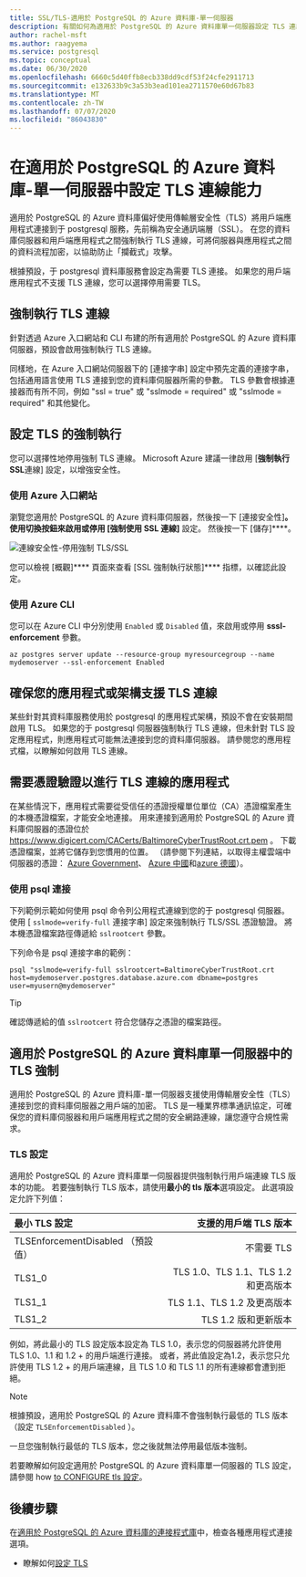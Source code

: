 ```yaml
---
title: SSL/TLS-適用於 PostgreSQL 的 Azure 資料庫-單一伺服器
description: 有關如何為適用於 PostgreSQL 的 Azure 資料庫單一伺服器設定 TLS 連線能力的指示和資訊。
author: rachel-msft
ms.author: raagyema
ms.service: postgresql
ms.topic: conceptual
ms.date: 06/30/2020
ms.openlocfilehash: 6660c5d40ffb8ecb338dd9cdf53f24cfe2911713
ms.sourcegitcommit: e132633b9c3a53b3ead101ea2711570e60d67b83
ms.translationtype: MT
ms.contentlocale: zh-TW
ms.lasthandoff: 07/07/2020
ms.locfileid: "86043830"
---
```

# <a name="configure-tls-connectivity-in-azure-database-for-postgresql---single-server"></a>在適用於 PostgreSQL 的 Azure 資料庫-單一伺服器中設定 TLS 連線能力

適用於 PostgreSQL 的 Azure 資料庫偏好使用傳輸層安全性（TLS）將用戶端應用程式連接到于 postgresql 服務，先前稱為安全通訊端層（SSL）。 在您的資料庫伺服器和用戶端應用程式之間強制執行 TLS 連線，可將伺服器與應用程式之間的資料流程加密，以協助防止「攔截式」攻擊。

根據預設，于 postgresql 資料庫服務會設定為需要 TLS 連接。 如果您的用戶端應用程式不支援 TLS 連線，您可以選擇停用需要 TLS。

## <a name="enforcing-tls-connections"></a>強制執行 TLS 連線

針對透過 Azure 入口網站和 CLI 布建的所有適用於 PostgreSQL 的 Azure 資料庫伺服器，預設會啟用強制執行 TLS 連線。 

同樣地，在 Azure 入口網站伺服器下的 [連接字串] 設定中預先定義的連接字串，包括通用語言使用 TLS 連接到您的資料庫伺服器所需的參數。 TLS 參數會根據連接器而有所不同，例如 "ssl = true" 或 "sslmode = required" 或 "sslmode = required" 和其他變化。

## <a name="configure-enforcement-of-tls"></a>設定 TLS 的強制執行

您可以選擇性地停用強制 TLS 連線。 Microsoft Azure 建議一律啟用 [**強制執行 SSL**連線] 設定，以增強安全性。

### <a name="using-the-azure-portal"></a>使用 Azure 入口網站

瀏覽您適用於 PostgreSQL 的 Azure 資料庫伺服器，然後按一下 [連接安全性]****。 使用切換按鈕來啟用或停用 [強制使用 SSL 連線]**** 設定。 然後按一下 [儲存]****。

![連線安全性-停用強制 TLS/SSL](./media/concepts-ssl-connection-security/1-disable-ssl.png)

您可以檢視 [概觀]**** 頁面來查看 [SSL 強制執行狀態]**** 指標，以確認此設定。

### <a name="using-azure-cli"></a>使用 Azure CLI

您可以在 Azure CLI 中分別使用 `Enabled` 或 `Disabled` 值，來啟用或停用 **sssl-enforcement** 參數。

```azurecli
az postgres server update --resource-group myresourcegroup --name mydemoserver --ssl-enforcement Enabled
```

## <a name="ensure-your-application-or-framework-supports-tls-connections"></a>確保您的應用程式或架構支援 TLS 連線

某些針對其資料庫服務使用於 postgresql 的應用程式架構，預設不會在安裝期間啟用 TLS。 如果您的于 postgresql 伺服器強制執行 TLS 連線，但未針對 TLS 設定應用程式，則應用程式可能無法連接到您的資料庫伺服器。 請參閱您的應用程式檔，以瞭解如何啟用 TLS 連線。

## <a name="applications-that-require-certificate-verification-for-tls-connectivity"></a>需要憑證驗證以進行 TLS 連線的應用程式

在某些情況下，應用程式需要從受信任的憑證授權單位單位（CA）憑證檔案產生的本機憑證檔案，才能安全地連接。 用來連接到適用於 PostgreSQL 的 Azure 資料庫伺服器的憑證位於 https://www.digicert.com/CACerts/BaltimoreCyberTrustRoot.crt.pem 。 下載憑證檔案，並將它儲存到您慣用的位置。 （請參閱下列連結，以取得主權雲端中伺服器的憑證： [Azure Government](https://dl.cacerts.digicert.com/DigiCertGlobalRootCA.crt.pem)、 [Azure 中國](https://dl.cacerts.digicert.com/DigiCertGlobalRootCA.crt.pem)和[azure 德國](https://www.d-trust.net/cgi-bin/D-TRUST_Root_Class_3_CA_2_2009.crt)）。 

### <a name="connect-using-psql"></a>使用 psql 連接

下列範例示範如何使用 psql 命令列公用程式連線到您的于 postgresql 伺服器。 使用 [ `sslmode=verify-full` 連接字串] 設定來強制執行 TLS/SSL 憑證驗證。 將本機憑證檔案路徑傳遞給 `sslrootcert` 參數。

下列命令是 psql 連接字串的範例：

```shell
psql "sslmode=verify-full sslrootcert=BaltimoreCyberTrustRoot.crt host=mydemoserver.postgres.database.azure.com dbname=postgres user=myusern@mydemoserver"
```

> [!TIP]
> 確認傳遞給的值 `sslrootcert` 符合您儲存之憑證的檔案路徑。

## <a name="tls-enforcement-in-azure-database-for-postgresql-single-server"></a>適用於 PostgreSQL 的 Azure 資料庫單一伺服器中的 TLS 強制

適用於 PostgreSQL 的 Azure 資料庫-單一伺服器支援使用傳輸層安全性（TLS）連接到您的資料庫伺服器之用戶端的加密。 TLS 是一種業界標準通訊協定，可確保您的資料庫伺服器和用戶端應用程式之間的安全網路連線，讓您遵守合規性需求。

### <a name="tls-settings"></a>TLS 設定

適用於 PostgreSQL 的 Azure 資料庫單一伺服器提供強制執行用戶端連線 TLS 版本的功能。 若要強制執行 TLS 版本，請使用**最小的 tls 版本**選項設定。 此選項設定允許下列值：

|  最小 TLS 設定             | 支援的用戶端 TLS 版本                |
|:---------------------------------|-------------------------------------:|
| TLSEnforcementDisabled （預設值） | 不需要 TLS                      |
| TLS1_0                           | TLS 1.0、TLS 1.1、TLS 1.2 和更高版本 |
| TLS1_1                           | TLS 1.1、TLS 1.2 及更高版本          |
| TLS1_2                           | TLS 1.2 版和更新版本           |


例如，將此最小的 TLS 設定版本設定為 TLS 1.0，表示您的伺服器將允許使用 TLS 1.0、1.1 和 1.2 + 的用戶端進行連接。 或者，將此值設定為1.2，表示您只允許使用 TLS 1.2 + 的用戶端連線，且 TLS 1.0 和 TLS 1.1 的所有連線都會遭到拒絕。

> [!Note] 
> 根據預設，適用於 PostgreSQL 的 Azure 資料庫不會強制執行最低的 TLS 版本（設定 `TLSEnforcementDisabled` ）。
>
> 一旦您強制執行最低的 TLS 版本，您之後就無法停用最低版本強制。

若要瞭解如何設定適用於 PostgreSQL 的 Azure 資料庫單一伺服器的 TLS 設定，請參閱 how [to CONFIGURE tls 設定](howto-tls-configurations.md)。

## <a name="next-steps"></a>後續步驟

在[適用於 PostgreSQL 的 Azure 資料庫的連接程式庫](concepts-connection-libraries.md)中，檢查各種應用程式連接選項。

- 瞭解如何[設定 TLS](howto-tls-configurations.md)